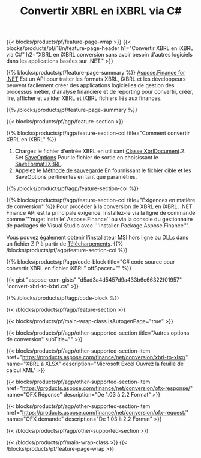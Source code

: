﻿---
title: Convertir XBRL en iXBRL via C#
description: Exemple de code pour la conversion XBRL en iXBRL C#. Utilisez API exemple de code pour les fichiers par lots XBRL en conversion de iXBRL dans des applications basées sur .NET. 
url: /fr/net/conversion/xbrl-to-ixbrl/
family: finance
platformtag: net
feature: convert
informat: XBRL
outformat: iXBRL
otherformats: XLSX
---
{{< blocks/products/pf/feature-page-wrap >}}
{{< blocks/products/pf/i18n/feature-page-header h1="Convertir XBRL en iXBRL via C#" h2="XBRL en iXBRL conversion sans avoir besoin d\'autres logiciels dans les applications basées sur .NET." >}}

{{% blocks/products/pf/feature-page-summary %}}
[Aspose.Finance for .NET](https://products.aspose.com/finance/net/) Est un API pour traiter les formats XBRL, iXBRL et les développeurs peuvent facilement créer des applications logicielles de gestion des processus métier, d'analyse financière et de reporting pour convertir, créer, lire, afficher et valider XBRL et iXBRL fichiers liés aux finances. 

{{% /blocks/products/pf/feature-page-summary %}}

{{< blocks/products/pf/agp/feature-section >}}

{{% blocks/products/pf/agp/feature-section-col title="Comment convertir XBRL en iXBRL" %}}
1. Chargez le fichier d'entrée XBRL en utilisant [Classe XbrlDocument](https://apireference.aspose.com/finance/net/aspose.finance.xbrl/xbrldocument).2. Set [SaveOptions](https://apireference.aspose.com/finance/net/aspose.finance.xbrl/saveoptions) Pour le fichier de sortie en choisissant le [SaveFormat.IXBRL](https://apireference.aspose.com/finance/net/aspose.finance.xbrl/saveformat).
3. Appelez le [Méthode de sauvegarde](https://apireference.aspose.com/finance/net/aspose.finance.xbrl.xbrldocument/save/methods/2) En fournissant le fichier cible et les SaveOptions pertinentes en tant que paramètres.

{{% /blocks/products/pf/agp/feature-section-col %}}

{{% blocks/products/pf/agp/feature-section-col title="Exigences en matière de conversion" %}}
Pour procéder à la conversion de XBRL en iXBRL, .NET Finance API est la principale exigence. Installez-le via la ligne de commande comme '''nuget installe' Aspose.Finance'' ou via la console du gestionnaire de packages de Visual Studio avec '''Installer-Package Aspose.Finance'''.

Vous pouvez également obtenir l'installateur MSI hors ligne ou DLLs dans un fichier ZIP à partir de [Téléchargements](https://downloads.aspose.com/finance/net).
{{% /blocks/products/pf/agp/feature-section-col %}}

{{% blocks/products/pf/agp/code-block title="C# code source pour convertir XBRL en fichier iXBRL" offSpacer="" %}}

{{< gist "aspose-com-gists" "d5ad3a4d5457d9a433b6c66322f01957" "convert-xbrl-to-ixbrl.cs" >}}

{{% /blocks/products/pf/agp/code-block %}}

{{< /blocks/products/pf/agp/feature-section >}}

{{< blocks/products/pf/main-wrap-class isAutogenPage="true" >}}

{{< blocks/products/pf/agp/other-supported-section title="Autres options de conversion" subTitle="" >}}

{{< blocks/products/pf/agp/other-supported-section-item href="https://products.aspose.com/finance/net/conversion/xbrl-to-xlsx/" name="XBRL à XLSX" description="Microsoft Excel Ouvrez la feuille de calcul XML" >}}

{{< blocks/products/pf/agp/other-supported-section-item href="https://products.aspose.com/finance/net/conversion/ofx-response/" name="OFX Réponse" description="De 1.03 à 2.2 Format" >}}

{{< blocks/products/pf/agp/other-supported-section-item href="https://products.aspose.com/finance/net/conversion/ofx-request/" name="OFX demande" description="De 1.03 à 2.2 Format" >}}

{{< /blocks/products/pf/agp/other-supported-section >}}

{{< /blocks/products/pf/main-wrap-class >}}
{{< /blocks/products/pf/feature-page-wrap >}}